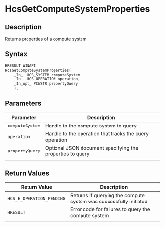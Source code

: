 # HcsGetComputeSystemProperties

## Description

Returns properties of a compute system

## Syntax

```cpp
HRESULT WINAPI
HcsGetComputeSystemProperties(
    _In_  HCS_SYSTEM computeSystem,
    _In_  HCS_OPERATION operation,
    _In_opt_ PCWSTR propertyQuery
    );
```

## Parameters

|Parameter     |Description|
|---|---|
|`computeSystem`| Handle to the compute system to query|
|`operation`| Handle to the operation that tracks the query operation|
|`propertyQuery`| Optional JSON document specifying the properties to query|
|    |    |

## Return Values

|Return Value | Description|
|---|---|
|`HCS_E_OPERATION_PENDING`|Returns if querying the compute system was successfully initiated|
|`HRESULT`|Error code for failures to query the compute system|
|     |     |
